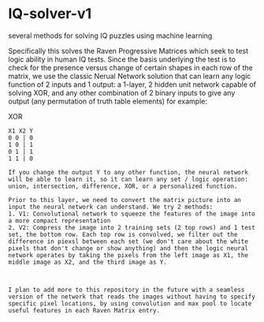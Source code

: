 # IQ-solver-v1
several methods for solving IQ puzzles using machine learning 

Specifically this solves the Raven Progressive Matrices which seek to test logic ability in human IQ tests. 
Since the basis underlying the test is to check for the presence versus change of certain shapes in each row of the matrix, we use the classic Nerual Network solution that can learn any logic function of 2 inputs and 1 output: a 1-layer, 2 hidden unit network capable of solving XOR, and any other combination of 2 binary inputs to give any output (any permutation of truth table elements) for example:

XOR
~~~~~~
X1 X2 Y
0 0 | 0
1 0 | 1
0 1 | 1
1 1 | 0

If you change the output Y to any other function, the neural network will be able to learn it, so it can learn any set / logic operation: union, intersection, difference, XOR, or a personalized function. 

Prior to this layer, we need to convert the matrix picture into an input the neural network can understand. We try 2 methods: 
1. V1: Convolutional network to squeeze the features of the image into a more compact representation
2. V2: Compress the image into 2 training sets (2 top rows) and 1 test set, the bottom row. Each top row is convolved, we filter out the difference in piexsl between each set (we don't care about the white pixels that don't change or show anything) and then the logic neural network operates by taking the pixels from the left image as X1, the middle image as X2, and the third image as Y. 



I plan to add more to this repository in the future with a seamless version of the network that reads the images without having to specify specific pixel locations, by using convolution and max pool to locate useful features in each Raven Matrix entry.
